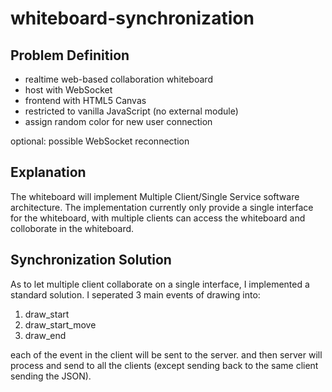 # whiteboard-synchronization
## Problem Definition
- realtime web-based collaboration whiteboard
- host with WebSocket
- frontend with HTML5 Canvas
- restricted to vanilla JavaScript (no external module)
- assign random color for new user connection

optional: possible WebSocket reconnection

## Explanation
The whiteboard will implement Multiple Client/Single Service software architecture. The implementation currently only provide a single interface for the whiteboard, with multiple clients can access the whiteboard and colloborate in the whiteboard.

## Synchronization Solution
As to let multiple client collaborate on a single interface, I implemented a standard solution. I seperated 3 main events of drawing into:
1. draw_start
2. draw_start_move
3. draw_end

each of the event in the client will be sent to the server. and then server will process and send to all the clients (except sending back to the same client sending the JSON).
